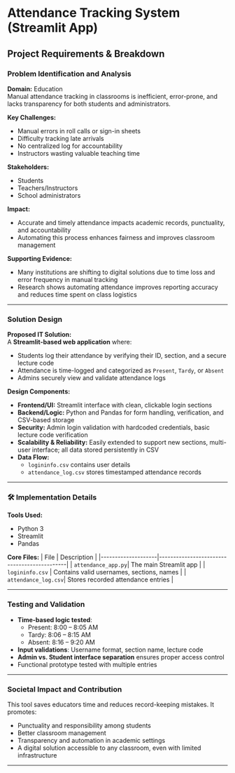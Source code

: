 # Attendance Tracking System (Streamlit App)

## Project Requirements & Breakdown

### Problem Identification and Analysis

**Domain:** Education  
Manual attendance tracking in classrooms is inefficient, error-prone, and lacks transparency for both students and administrators.

**Key Challenges:**
- Manual errors in roll calls or sign-in sheets
- Difficulty tracking late arrivals
- No centralized log for accountability
- Instructors wasting valuable teaching time

**Stakeholders:**
- Students
- Teachers/Instructors
- School administrators

**Impact:**
- Accurate and timely attendance impacts academic records, punctuality, and accountability
- Automating this process enhances fairness and improves classroom management

**Supporting Evidence:**
- Many institutions are shifting to digital solutions due to time loss and error frequency in manual tracking
- Research shows automating attendance improves reporting accuracy and reduces time spent on class logistics

---

### Solution Design

**Proposed IT Solution:**  
A **Streamlit-based web application** where:
- Students log their attendance by verifying their ID, section, and a secure lecture code
- Attendance is time-logged and categorized as `Present`, `Tardy`, or `Absent`
- Admins securely view and validate attendance logs

**Design Components:**
- **Frontend/UI:** Streamlit interface with clean, clickable login sections
- **Backend/Logic:** Python and Pandas for form handling, verification, and CSV-based storage
- **Security:** Admin login validation with hardcoded credentials, basic lecture code verification
- **Scalability & Reliability:** Easily extended to support new sections, multi-user interface; all data stored persistently in CSV
- **Data Flow:** 
  - `logininfo.csv` contains user details
  - `attendance_log.csv` stores timestamped attendance records

---

### 🛠 Implementation Details

**Tools Used:**
- Python 3
- Streamlit
- Pandas

**Core Files:**
| File               | Description                                 |
|--------------------|---------------------------------------------|
| `attendance_app.py`| The main Streamlit app                      |
| `logininfo.csv`    | Contains valid usernames, sections, names   |
| `attendance_log.csv`| Stores recorded attendance entries         |

---

### Testing and Validation

- **Time-based logic tested**: 
  - Present: 8:00 – 8:05 AM  
  - Tardy: 8:06 – 8:15 AM  
  - Absent: 8:16 – 9:20 AM  
- **Input validations**: Username format, section name, lecture code
- **Admin vs. Student interface separation** ensures proper access control
- Functional prototype tested with multiple entries

---

### Societal Impact and Contribution

This tool saves educators time and reduces record-keeping mistakes. It promotes:
- Punctuality and responsibility among students
- Better classroom management
- Transparency and automation in academic settings
- A digital solution accessible to any classroom, even with limited infrastructure

---
